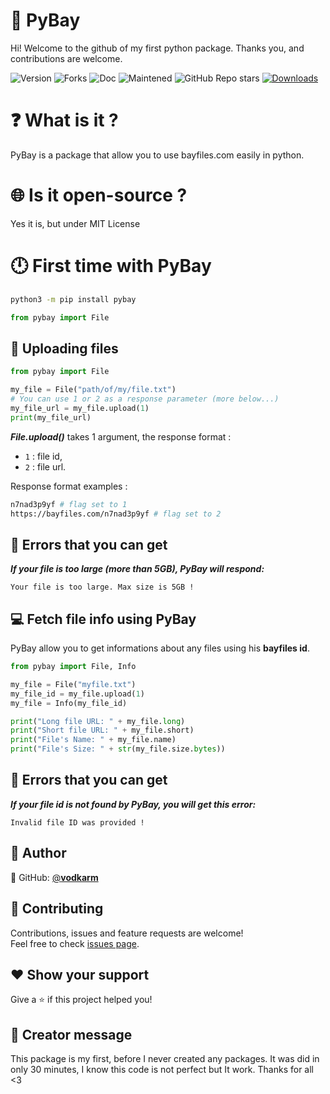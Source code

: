# 🥳 PyBay

Hi! Welcome to the github of my first python package. Thanks you, and contributions are welcome.

![Version](https://img.shields.io/badge/version-1.0.0-blue.svg?cacheSeconds=2592000) ![Forks](https://img.shields.io/github/forks/vodkarm/pybay?style=social) ![Doc](https://img.shields.io/badge/Documentaion-yes-blue) ![Maintened](https://img.shields.io/badge/maintened%3F-yes-blue) ![GitHub Repo stars](https://img.shields.io/github/stars/vodkarm/pybay?style=social) [![Downloads](https://static.pepy.tech/personalized-badge/pybay?period=total&units=international_system&left_color=grey&right_color=blue&left_text=Downloads)](https://pepy.tech/project/pybay)


# ❓ What is it ?
PyBay is a package that allow you to use bayfiles.com easily in python.

# 🌐 Is it open-source ?
Yes it is, but under MIT License

# 🕛 First time with PyBay
```bash
python3 -m pip install pybay
```
```py
from pybay import File
```
## 🌹 Uploading files
```py
from pybay import File

my_file = File("path/of/my/file.txt")
# You can use 1 or 2 as a response parameter (more below...)
my_file_url = my_file.upload(1)
print(my_file_url)
```

_**File.upload()**_ takes 1 argument, the response format :
- ``1`` : file id,
- ``2`` : file url.

Response format examples :
```bash
n7nad3p9yf # flag set to 1
https://bayfiles.com/n7nad3p9yf # flag set to 2
```

## 📛 Errors that you can get
***If your file is too large (more than 5GB), PyBay will respond:***
```
Your file is too large. Max size is 5GB !
```
## 💻 Fetch file info using PyBay
PyBay allow you to get informations about any files using his **bayfiles id**.
```py
from pybay import File, Info

my_file = File("myfile.txt")
my_file_id = my_file.upload(1)
my_file = Info(my_file_id)

print("Long file URL: " + my_file.long)
print("Short file URL: " + my_file.short)
print("File's Name: " + my_file.name)
print("File's Size: " + str(my_file.size.bytes))
```

## 📛 Errors that you can get
***If your file id is not found by PyBay, you will get this error:***
```
Invalid file ID was provided !
```
## 👤 Author
👤 GitHub: [@**vodkarm**](https://github.com/vodkarm)
## 🤝 Contributing
Contributions, issues and feature requests are welcome!<br />Feel free to check [issues page](https://github.com/vodkarm/pybay/issues).
## ❤ Show your support
Give a ⭐️ if this project helped you!
## 🤔 Creator message
This package is my first, before I never created any packages.
It was did in only 30 minutes, I know this code is not perfect but It work.
Thanks for all <3
